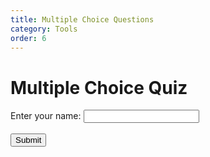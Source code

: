 ```yaml
---
title: Multiple Choice Questions
category: Tools
order: 6
---
```


<h1>Multiple Choice Quiz</h1>
<form id="quiz-form">
        <label for="name">Enter your name:</label>
        <input type="text" id="name" required><br><br>
        <div id="quiz-container"></div>
        <button type="button" onclick="submitQuiz()">Submit</button>
</form>
<div id="results"></div>

<script>
        const questions = [
            {
                question: "What is the capital of France?",
                choices: ["Berlin", "Madrid", "Paris", "Rome"],
                correctAnswer: "Paris"
            },
            {
                question: "What is 2 + 2?",
                choices: ["3", "4", "5", "6"],
                correctAnswer: "4"
            },
            {
                question: "Which planet is known as the Red Planet?",
                choices: ["Earth", "Mars", "Jupiter", "Saturn"],
                correctAnswer: "Mars"
            }
        ];

function displayQuiz() {
      const quizContainer = document.getElementById('quiz-container');
            questions.forEach((q, index) => {
                const questionDiv = document.createElement('div');
                questionDiv.classList.add('question');
                questionDiv.innerHTML = `<p>${q.question}</p>`;
                
                const choicesList = document.createElement('ul');
                choicesList.classList.add('choices');
                
                q.choices.forEach(choice => {
                    const choiceItem = document.createElement('li');
                    choiceItem.innerHTML = `
                        <label>
                            <input type="radio" name="question${index}" value="${choice}">
                            ${choice}
                        </label>
                    `;
                    choicesList.appendChild(choiceItem);
                });

                questionDiv.appendChild(choicesList);
                quizContainer.appendChild(questionDiv);
            });
        }

        function submitQuiz() {
            const form = document.getElementById('quiz-form');
            const name = document.getElementById('name').value;
            let score = 0;
            questions.forEach((q, index) => {
                const selectedAnswer = form[`question${index}`].value;
                if (selectedAnswer === q.correctAnswer) {
                    score++;
                }
            });

            const resultsText = `Name: ${name}, Score: ${score} out of ${questions.length}.`;
            const key = generateRandomKey(10);
            const encryptedResults = xorEncryptDecrypt(resultsText, key);
            downloadResults(encryptedResults, key);

            const results = document.getElementById('results');
            results.innerHTML = `You scored ${score} out of ${questions.length}.`;
        }

        function xorEncryptDecrypt(text, key) {
            let result = '';
            for (let i = 0; i < text.length; i++) {
                result += String.fromCharCode(text.charCodeAt(i) ^ key.charCodeAt(i % key.length));
            }
            return result;
        }

        function generateRandomKey(length) {
            const characters = 'ABCDEFGHIJKLMNOPQRSTUVWXYZabcdefghijklmnopqrstuvwxyz0123456789';
            let key = '';
            for (let i = 0; i < length; i++) {
                key += characters.charAt(Math.floor(Math.random() * characters.length));
            }
            return key;
        }

        function downloadResults(content, key) {
            const element = document.createElement('a');
            const file = new Blob([content], {type: 'text/plain'});
            element.href = URL.createObjectURL(file);
            element.download = `quiz_results_${key}.txt`;
            document.body.appendChild(element); // Required for Firefox
            element.click();
            document.body.removeChild(element);
        }

        // Initialize the quiz
        displayQuiz();
</script>
